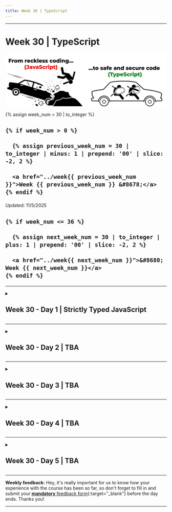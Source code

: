 ```yaml
---
title: Week 30 | TypeScript
---
```


<hr class="mb-0">

<h1 id="{{ Week 30-TypeScript | slugify }}">
  <span class="week-prefix">Week 30 |</span> TypeScript
</h1>

<img src="assets/TS01.jpg" />

<div class="week-controls">

  {% assign week_num = 30 | to_integer %}

  <h2 class="week-controls__previous_week">

    {% if week_num > 0 %}

      {% assign previous_week_num = 30 | to_integer | minus: 1 | prepend: '00' | slice: -2, 2 %}

      <a href="../week{{ previous_week_num }}">Week {{ previous_week_num }} &#8678;</a>
    {% endif %}

  </h2>

  <span>Updated: 11/5/2025</span>

  <h2 class="week-controls__next_week">

    {% if week_num <= 36 %}

      {% assign next_week_num = 30 | to_integer | plus: 1 | prepend: '00' | slice: -2, 2 %}

      <a href="../week{{ next_week_num }}">&#8680; Week {{ next_week_num }}</a>
    {% endif %}

  </h2>

</div>

---

<!-- Week 30 - Day 1 | Strictly Typed JavaScript -->
<details markdown="1">
  <summary>
    <h2>
      <span class="summary-day">Week 30 - Day 1</span> | Strictly Typed JavaScript</h2>
  </summary>

### Schedule

  - **Watch the lectures**
  - **Study the suggested material**
  - **Practice on the topics and share your questions**

### Study Plan

  Your instructor will share the video lectures with you. Here are the topics covered:

  - **Part 1:** Intro to TypeScript: High level overview
  - **Part 2:** Intro to TypeScript: Type Checking in JavaScript using JSDoc

  You can find the lecture code [here](){:target="_blank"}

  **Lecture Questions:**

  - *What options are available for contact forms?*  
    - (Especially ones that do not require a server and are free)  
    - Netlify + Contact form  
    - Just include your email (but make sure to obfuscate it to avoid spammers)  
      - Google: how to protect my email +static web site  
      - `<a href=”notme@mail.com”>Contact me</a>`  
        - JS: dynamically create the correct email address and append it to the `<a>`  
      - You can also open the visitors’ email client, containing your email address and a subject. [Google for that...](https://stackoverflow.com/questions/13231125/automatically-open-default-email-client-and-pre-populate-content){:target="_blank"}

  **References & Resources:**

  - **TypeScript**  
    - [TS is JS + Types + Cool features](https://serokell.io/files/0u/0ufu1q21.js-ts.jpg){:target="_blank"}  
    - [Official Website](https://www.typescriptlang.org/){:target="_blank"}  
    - [TypeScript Error Codes](https://typescript.tv/errors/){:target="_blank"}  
    - Enable TS check on plain JS  
      - 1) `// @ts-check` (comment/directive at the top of the file)  
      - 2) VSCode => Settings => Search for “implicitProjectConfig check js”  
        - Setting Code ID: `js/ts.implicitProjectConfig.checkJs`   
    - Disable TS check on next line: `// @ts-ignore`  
    - Checking in 3 levels:  
      - Enabling ts-check (semantic check) in JS  
      - Enabling ts-check + use [JSDoc](https://www.typescriptlang.org/docs/handbook/jsdoc-supported-types.html){:target="_blank"}  
  - [Emailjs](https://www.emailjs.com/){:target="_blank"}: Send Email Directly From Your Code. Free, no-server, 200 emails per-month limit

<!-- Summary -->

### Exercises

  - [**Explore JSDoc types**](https://www.typescriptlang.org/docs/handbook/jsdoc-supported-types.html){:target="_blank"} and use the [playground](https://www.typescriptlang.org/play/?filetype=js#code/PTAEAEBcGcFoGMAWBTeBrAUB4AqHFIBPAB2VAG9zQBDALlGkgCcBLAOwHMAaUAI3rYBXALa9kTUAF9JoHMAzwA9m0agAbtSYBOUAF4KNegBYATD36gARKctSsufFBJlKhhs3bc+AkWInTZeSUVSHVNAEYABj0DOisbc2MTKSA){:target="_blank"} to practice  
    - (Make sure that **Lang is set to JavaScript** in the TS Config)  
  - Code through: [Type safety in JavaScript with JSDoc and VSCode](https://github.com/in-tech-gration/type-safety-in-javascript){:target="_blank"}  
  - Read: [Type Safe JavaScript with JSDoc](https://medium.com/@trukrs/type-safe-javascript-with-jsdoc-7a2a63209b76){:target="_blank"}  
    - [https://www.stefanjudis.com/today-i-learned/vs-code-supports-jsdoc-powered-type-checking/](https://www.stefanjudis.com/today-i-learned/vs-code-supports-jsdoc-powered-type-checking/){:target="_blank"}  
  - **JSDoc Cheatsheet**: [https://devhints.io/jsdoc](https://devhints.io/jsdoc){:target="_blank"}  
  - **Enforce JSDoc Typing in one of your projects**  
  - **Research:** does `ts-check` run on inline `<script>` inside HTML?

  **IMPORTANT:** Make sure to complete all the tasks found in the **daily Progress Sheet** and update the sheet accordingly. Once you've updated the sheet, don't forget to `commit` and `push`. The progress draft sheet for this day is: **/user/week30/progress/progress.draft.w30.d01.csv**

  You should **NEVER** update the `draft` sheets directly, but rather work on a copy of them according to the instructions [found here](../week01/resources/PROGRESS-WORKFLOW.md).


<!-- Extra Resources -->

<!-- Sources and Attributions -->
  
</details>

<hr class="mt-1">

<!-- Week 30 - Day 2 | TBA -->
<details markdown="1">
  <summary>
    <h2>
      <span class="summary-day">Week 30 - Day 2</span> | TBA</h2>
  </summary>

### Schedule

  - **Study the suggested material**
  - **Practice on the topics and share your questions**

<!-- Study Plan -->

<!-- Summary -->

<!-- Exercises -->

<!-- Extra Resources -->

<!-- Sources and Attributions -->
  
</details>

<hr class="mt-1">

<!-- Week 30 - Day 3 | TBA -->
<details markdown="1">
  <summary>
    <h2>
      <span class="summary-day">Week 30 - Day 3</span> | TBA</h2>
  </summary>

### Schedule

  - **Watch the lectures**
  - **Study the suggested material**
  - **Practice on the topics and share your questions**

### Study Plan

  Your instructor will share the video lectures with you. Here are the topics covered:

  - **Part 1:** 
  - **Part 2:**

  You can find the lecture code [here](){:target="_blank"}

  **Lecture Notes & Questions:**

  **References & Resources:**

<!-- Summary -->

<!-- Exercises -->

### Extra Resources

  ---



  _Photo by []()_


<!-- Sources and Attributions -->
  
</details>

<hr class="mt-1">

<!-- Week 30 - Day 4 | TBA -->
<details markdown="1">
  <summary>
    <h2>
      <span class="summary-day">Week 30 - Day 4</span> | TBA</h2>
  </summary>

### Schedule

  - **Study the suggested material**
  - **Practice on the topics and share your questions**

<!-- Study Plan -->

<!-- Summary -->

<!-- Exercises -->

<!-- Extra Resources -->

<!-- Sources and Attributions -->
  
</details>

<hr class="mt-1">

<!-- Week 30 - Day 5 | TBA -->
<details markdown="1">
  <summary>
    <h2>
      <span class="summary-day">Week 30 - Day 5</span> | TBA</h2>
  </summary>

### Schedule

  - **Watch the lectures**
  - **Study the suggested material**
  - **Practice on the topics and share your questions**

### Study Plan

  Your instructor will share the video lectures with you. Here are the topics covered:

  - **Part 1:** 
  - **Part 2:**

  You can find the lecture code [here](){:target="_blank"}

  **Lecture Notes & Questions:**

  **References & Resources:**

<!-- Summary -->

<!-- Exercises -->

### Extra Resources

  ---



  _Photo by []()_


<!-- Sources and Attributions -->
  
</details>


<hr class="mt-1">

**Weekly feedback:** Hey, it's really important for us to know how your experience with the course has been so far, so don't forget to fill in and submit your [**mandatory** feedback form](https://forms.gle/S6Zg3bbS2uuwsSZF9){:target="_blank"} before the day ends. Thanks you!



---

<!-- COMMENTS: -->
<script src="https://utteranc.es/client.js"
  repo="in-tech-gration/WDX-180"
  issue-term="pathname"
  theme="github-dark"
  crossorigin="anonymous"
  async>
</script>